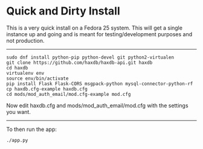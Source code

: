# Quick and Dirty Install

This is a very quick install on a Fedora 25 system.  This will get a single
instance up and going and is meant for testing/development purposes and not
production.

---

```
sudo dnf install python-pip python-devel git python2-virtualen
git clone https://github.com/haxdb/haxdb-api.git haxdb
cd haxdb
virtualenv env
source env/bin/activate
pip install Flask Flask-CORS msgpack-python mysql-connector-python-rf
cp haxdb.cfg-example haxdb.cfg
cd mods/mod_auth_email/mod.cfg-example mod.cfg
```
Now edit haxdb.cfg and mods/mod_auth_email/mod.cfg with the settings you want.  

---

To then run the app:
```
./app.py
```

